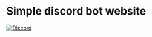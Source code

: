 # Simple discord bot website

<a href="https://discord.gg/2YQ2ydr">![Discord](https://img.shields.io/discord/692419586242641925.svg?logo=discord&colorB=7289DA)</a>